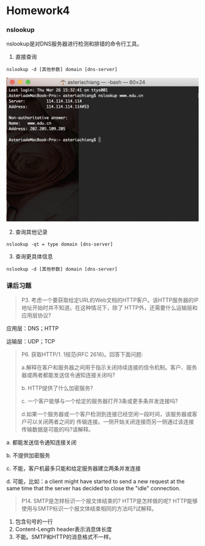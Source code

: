 # Homework4

### nslookup

nslookup是对DNS服务器进行检测和排错的命令行工具。

1. 直接查询

```
nslookup -d [其他参数] domain [dns-server]
```

![nslookup](https://github.com/20192021855-DCAN/HOMEWORK-4/blob/master/2017302580209/image/nslookup.png)



2. 查询其他记录

```
nslookup -qt = type domain [dns-server]
```

3. 查询更具体信息

```
nslookup -d [其他参数] domain [dns-server]
```



### 课后习题

> P3. 考虑一个要获取给定URL的Web文档的HTTP客户。该HTTP服务器的IP地址开始时并不知道。在这种情况下，除了 HTTP外，还需要什么运输层和应用层协议?

应用层：DNS；HTTP

运输层：UDP；TCP



> P6. 获取HTTP/1. 1规范(RFC 2616)。回答下面问题: 
>
> a.解释在客户和服务器之间用于指示关闭持续连接的信令机制。客户、服务器或两者都能发送信令通知连接关闭吗?
>
> b. HTTP提供了什么加密服务?
>
> c. 一个客户能够与一个给定的服务器打开3条或更多条并发连接吗?
>
> d.如果一个服务器或一个客户检测到连接已经空闲一段时间，该服务器或客户可以关闭两者之间的 传输连接。一侧开始关闭连接而另一侧通过该连接传输数据是可能的吗?请解释。

a. 都能发送信令通知连接关闭

b. 不提供加密服务

c. 不能，客户机最多只能和给定服务器建立两条并发连接

d. 可能，比如：a client might have started to send a new request   at the same time that the server has decided to close the "idle"  connection.



> P14. SMTP是怎样标识一个报文体结束的? HTTP是怎样做的呢? HTTP能够使用与SMTP标识一个报文体结束相同的方法吗?试解释。

1. 包含句号的一行
2. Content-Length header表示消息体长度
3. 不能。SMTP和HTTP的消息格式不一样。
